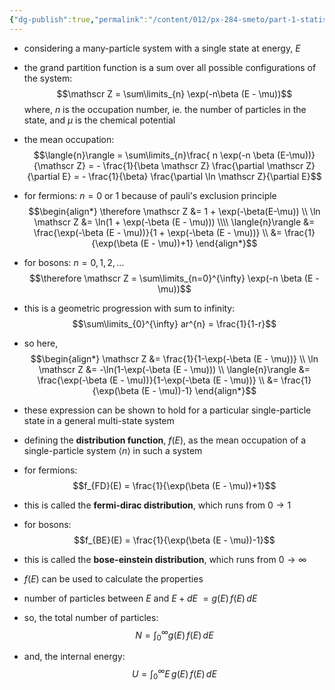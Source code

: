 ```yaml
---
{"dg-publish":true,"permalink":"/content/012/px-284-smeto/part-1-statistical-mechanics/l-exchange-symmetry/px-284-l3-distribition-functions/","noteIcon":"1","created":"2025-01-27T10:34:01.282+00:00","updated":"2025-02-06T14:20:59.791+00:00"}
---
```


- considering a many-particle system with a single state at energy, $E$
- the grand partition function is a sum over all possible configurations of the system:
$$\mathscr Z = \sum\limits_{n} \exp(-n\beta (E - \mu))$$
	where, $n$ is the occupation number, ie. the number of particles in the state, and ${} \mu$ is the chemical potential

- the mean occupation:
$$\langle{n}\rangle = \sum\limits_{n}\frac{ n \exp(-n \beta (E-\mu))}{\mathscr Z} = - \frac{1}{\beta \mathscr Z} \frac{\partial \mathscr Z}{\partial E} = - \frac{1}{\beta} \frac{\partial \ln \mathscr Z}{\partial E}$$

- for fermions: $n = 0$ or $1$ because of pauli's exclusion principle
$$\begin{align*}
\therefore \mathscr Z &= 1 + \exp(-\beta(E-\mu)) \\
\ln \mathscr  Z &= \ln(1 + \exp(-\beta (E - \mu))) \\\\
\langle{n}\rangle &= \frac{\exp(-\beta (E - \mu))}{1 + \exp(-\beta (E - \mu))} \\
&= \frac{1}{\exp(\beta (E - \mu))+1}
\end{align*}$$ 

- for bosons: $n = 0, 1, 2, \dots$
$$\therefore \mathscr Z = \sum\limits_{n=0}^{\infty} \exp(-n \beta (E - \mu))$$
- this is a geometric progression with sum to infinity: 
$$\sum\limits_{0}^{\infty} ar^{n} = \frac{1}{1-r}$$
- so here,
$$\begin{align*}
\mathscr Z &= \frac{1}{1-\exp(-\beta (E - \mu))} \\
\ln \mathscr Z &= -\ln(1-\exp(-\beta (E - \mu))) \\
\langle{n}\rangle &= \frac{\exp(-\beta (E - \mu))}{1-\exp(-\beta (E - \mu))} \\
&= \frac{1}{\exp(\beta (E - \mu))-1}
\end{align*}$$
- these expression can be shown to hold for a particular single-particle state in a general multi-state system

- defining the **distribution function**, $f(E)$, as the mean occupation of a single-particle system $\langle{n}\rangle$ in such a system
- for fermions:
$$f_{FD}(E) = \frac{1}{\exp(\beta (E - \mu))+1}$$
- this is called the **fermi-dirac distribution**, which runs from $0 \to 1$

- for bosons:
$$f_{BE}(E) = \frac{1}{\exp(\beta (E - \mu))-1}$$
- this is called the **bose-einstein distribution**, which runs from $0 \to \infty$

- $f(E)$ can be used to calculate the properties
- number of particles between $E$ and $E + dE$ $= g(E)\,f(E)\,dE$
- so, the total number of particles:
$$N = \int_{0}^{\infty} g(E)\, f(E)\, dE$$
- and, the internal energy:
$$U = \int_{0}^{\infty} E\, g(E)\, f(E)\, dE$$

